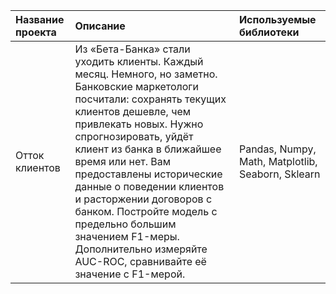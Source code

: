 | Название проекта | Описание | Используемые библиотеки |
| :-------------------- | :--------------------- |:---------------------------|
| Отток клиентов | Из «Бета-Банка» стали уходить клиенты. Каждый месяц. Немного, но заметно. Банковские маркетологи посчитали: сохранять текущих клиентов дешевле, чем привлекать новых. Нужно спрогнозировать, уйдёт клиент из банка в ближайшее время или нет. Вам предоставлены исторические данные о поведении клиентов и расторжении договоров с банком. Постройте модель с предельно большим значением F1-меры. Дополнительно измеряйте AUC-ROC, сравнивайте её значение с F1-мерой.| Pandas, Numpy, Math, Matplotlib, Seaborn, Sklearn|
